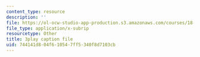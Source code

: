 ```yaml
---
content_type: resource
description: ''
file: https://ol-ocw-studio-app-production.s3.amazonaws.com/courses/18-650-statistics-for-applications-fall-2016/744141d804f610547ff5340f8d7103cb_V4xOdtqic3o.srt
file_type: application/x-subrip
resourcetype: Other
title: 3play caption file
uid: 744141d8-04f6-1054-7ff5-340f8d7103cb
---
```

